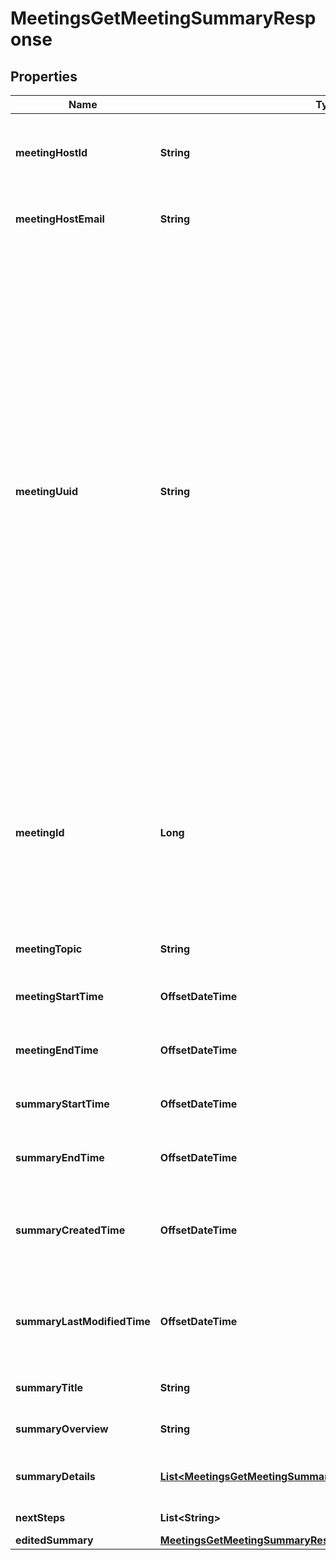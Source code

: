 

# MeetingsGetMeetingSummaryResponse


## Properties

| Name | Type | Description | Notes |
|------------ | ------------- | ------------- | -------------|
|**meetingHostId** | **String** | The ID of the user who is set as the meeting host. |  [optional] |
|**meetingHostEmail** | **String** | The meeting host&#39;s email address. |  [optional] |
|**meetingUuid** | **String** | The unique meeting ID.   Each meeting instance generates its own meeting UUID. After a meeting ends, a new UUID is generated for the next instance of the meeting.   Use the [**List past meeting instances**](https://developers.zoom.us) API to retrieve a list of UUIDs from past meeting instances. [Double encode](https://developers.zoom.us/docs/api/rest/using-zoom-apis/#meeting-id-and-uuid) your UUID when using it for API calls if the UUID begins with a &#x60;/&#x60; or contains &#x60;//&#x60; in it.  |  [optional] |
|**meetingId** | **Long** | [The meeting ID](https://support.zoom.us/hc/en-us/articles/201362373-What-is-a-Meeting-ID-)  The meeting&#39;s unique identifier in **long** format, represented as int64 data type in JSON. Also known as the meeting number. |  [optional] |
|**meetingTopic** | **String** | The meeting topic. |  [optional] |
|**meetingStartTime** | **OffsetDateTime** | The meeting&#39;s start date and time. |  [optional] |
|**meetingEndTime** | **OffsetDateTime** | The meeting&#39;s end date and time. |  [optional] |
|**summaryStartTime** | **OffsetDateTime** | The summary&#39;s start date and time. |  [optional] |
|**summaryEndTime** | **OffsetDateTime** | The summary&#39;s end date and time. |  [optional] |
|**summaryCreatedTime** | **OffsetDateTime** | The date and time when the meeting summary was created. |  [optional] |
|**summaryLastModifiedTime** | **OffsetDateTime** | The date and time when the meeting summary was last modified. |  [optional] |
|**summaryTitle** | **String** | The summary title. |  [optional] |
|**summaryOverview** | **String** | The summary overview. |  [optional] |
|**summaryDetails** | [**List&lt;MeetingsGetMeetingSummaryResponseSummaryDetailsInner&gt;**](MeetingsGetMeetingSummaryResponseSummaryDetailsInner.md) | The summary content details. |  [optional] |
|**nextSteps** | **List&lt;String&gt;** | The next steps. |  [optional] |
|**editedSummary** | [**MeetingsGetMeetingSummaryResponseEditedSummary**](MeetingsGetMeetingSummaryResponseEditedSummary.md) |  |  [optional] |



